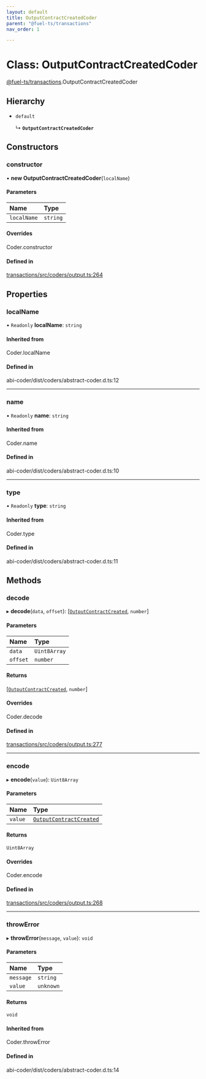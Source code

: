 ```yaml
---
layout: default
title: OutputContractCreatedCoder
parent: "@fuel-ts/transactions"
nav_order: 1

---
```


# Class: OutputContractCreatedCoder

[@fuel-ts/transactions](../index.md).OutputContractCreatedCoder

## Hierarchy

- `default`

  ↳ **`OutputContractCreatedCoder`**

## Constructors

### constructor

• **new OutputContractCreatedCoder**(`localName`)

#### Parameters

| Name | Type |
| :------ | :------ |
| `localName` | `string` |

#### Overrides

Coder.constructor

#### Defined in

[transactions/src/coders/output.ts:264](https://github.com/FuelLabs/fuels-ts/blob/master/packages/transactions/src/coders/output.ts#L264)

## Properties

### localName

• `Readonly` **localName**: `string`

#### Inherited from

Coder.localName

#### Defined in

abi-coder/dist/coders/abstract-coder.d.ts:12

___

### name

• `Readonly` **name**: `string`

#### Inherited from

Coder.name

#### Defined in

abi-coder/dist/coders/abstract-coder.d.ts:10

___

### type

• `Readonly` **type**: `string`

#### Inherited from

Coder.type

#### Defined in

abi-coder/dist/coders/abstract-coder.d.ts:11

## Methods

### decode

▸ **decode**(`data`, `offset`): [[`OutputContractCreated`](../index.md#outputcontractcreated), `number`]

#### Parameters

| Name | Type |
| :------ | :------ |
| `data` | `Uint8Array` |
| `offset` | `number` |

#### Returns

[[`OutputContractCreated`](../index.md#outputcontractcreated), `number`]

#### Overrides

Coder.decode

#### Defined in

[transactions/src/coders/output.ts:277](https://github.com/FuelLabs/fuels-ts/blob/master/packages/transactions/src/coders/output.ts#L277)

___

### encode

▸ **encode**(`value`): `Uint8Array`

#### Parameters

| Name | Type |
| :------ | :------ |
| `value` | [`OutputContractCreated`](../index.md#outputcontractcreated) |

#### Returns

`Uint8Array`

#### Overrides

Coder.encode

#### Defined in

[transactions/src/coders/output.ts:268](https://github.com/FuelLabs/fuels-ts/blob/master/packages/transactions/src/coders/output.ts#L268)

___

### throwError

▸ **throwError**(`message`, `value`): `void`

#### Parameters

| Name | Type |
| :------ | :------ |
| `message` | `string` |
| `value` | `unknown` |

#### Returns

`void`

#### Inherited from

Coder.throwError

#### Defined in

abi-coder/dist/coders/abstract-coder.d.ts:14
